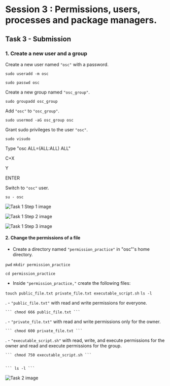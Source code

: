 # Session 3 : Permissions, users, processes and package managers.
## Task 3 - Submission

### 1. Create a new user and a group

 Create a new user named `"osc"` with a password.

  ``` sudo useradd -m osc ```

  ``` sudo passwd osc ```
  
 Create a new group named `"osc_group"`.

  ``` sudo groupadd osc_group ```
  
 Add `"osc"` to `"osc_group"`.

  ``` sudo usermod -aG osc_group osc ```
  
 Grant sudo privileges to the user `"osc"`.

  ``` sudo visudo  ```

  Type "osc ALL=(ALL:ALL) ALL"

  C+X

   Y

  ENTER
  
 Switch to `"osc"` user.

 ``` su - osc ```


 
 ![Task 1 Step 1 image](Session3_Task1_Step1.png)
 
 ![Task 1 Step 2 image](Session3_Task1_Step2_Nano.png)
 
 ![Task 1 Step 3 image](Session3_Task1_Step3.png)




#### 2. Change the permissions of a file

- Create a directory named `"permission_practice"` in "osc"'s home directory.

``` pwd ```
``` mkdir permission_practice ```

``` cd permission_practice ```


- Inside `"permission_practice,"` create the following files:

``` touch public_file.txt private_file.txt executable_script.sh ```
``` ls -l ```

.
    - `"public_file.txt"` with read and write permissions for everyone.
    
    ``` chmod 666 public_file.txt ```
    
.
    - `"private_file.txt"` with read and write permissions only for the owner.
    
    ``` chmod 600 private_file.txt ```
    
.
    - `"executable_script.sh"` with read, write, and execute permissions for the owner and read and execute permissions for the group.
    
    ``` chmod 750 executable_script.sh ```
    
    
    ``` ls -l ```
    
    


![Task 2 image](Session3_Task2.png)

